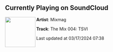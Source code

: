 ## Currently Playing on SoundCloud

[<img align="left" width="100" src="https://i1.sndcdn.com/artworks-n4ByDq2kAD7YUTQb-DypHdg-t500x500.jpg">](https://soundcloud.com/mixmag-1/the-mix-004-tsvi)

**Artist**: Mixmag 

**Track**: The Mix 004: TSVI

Last updated at 03/17/2024 07:38
